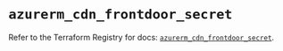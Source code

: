 # `azurerm_cdn_frontdoor_secret`

Refer to the Terraform Registry for docs: [`azurerm_cdn_frontdoor_secret`](https://registry.terraform.io/providers/hashicorp/azurerm/3.87.0/docs/resources/cdn_frontdoor_secret).

